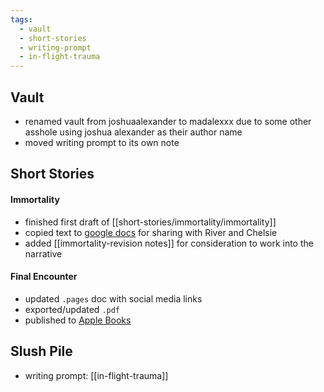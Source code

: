 ```yaml
---
tags:
  - vault
  - short-stories
  - writing-prompt
  - in-flight-trauma
---
```

## Vault
- renamed vault from joshuaalexander to madalexxx due to some other asshole using joshua alexander as their author name
- moved writing prompt to its own note
## Short Stories
#### Immortality
- finished first draft of [[short-stories/immortality/immortality]] 
- copied text to [google docs](https://docs.google.com/document/d/1_Jhux5efmFcJJj-B77AjgRRU10ZPuLDZcOsVMPdocGA/edit?usp=sharing) for sharing with River and Chelsie
- added [[immortality-revision notes]] for consideration to work into the narrative 
#### Final Encounter
- updated `.pages` doc with social media links
- exported/updated `.pdf`
- published to [Apple Books](http://books.apple.com/us/book/id6593660700) 

## Slush Pile
- writing prompt: [[in-flight-trauma]] 